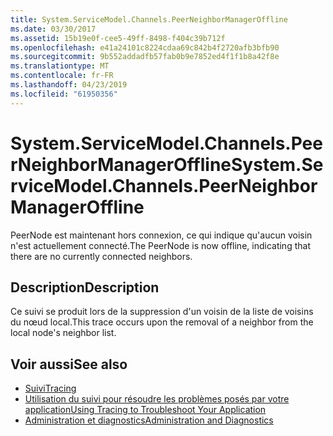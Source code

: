 ```yaml
---
title: System.ServiceModel.Channels.PeerNeighborManagerOffline
ms.date: 03/30/2017
ms.assetid: 15b19e0f-cee5-49ff-8498-f404c39b712f
ms.openlocfilehash: e41a24101c8224cdaa69c842b4f2720afb3bfb90
ms.sourcegitcommit: 9b552addadfb57fab0b9e7852ed4f1f1b8a42f8e
ms.translationtype: MT
ms.contentlocale: fr-FR
ms.lasthandoff: 04/23/2019
ms.locfileid: "61950356"
---
```

# <a name="systemservicemodelchannelspeerneighbormanageroffline"></a><span data-ttu-id="c406c-102">System.ServiceModel.Channels.PeerNeighborManagerOffline</span><span class="sxs-lookup"><span data-stu-id="c406c-102">System.ServiceModel.Channels.PeerNeighborManagerOffline</span></span>
<span data-ttu-id="c406c-103">PeerNode est maintenant hors connexion, ce qui indique qu'aucun voisin n'est actuellement connecté.</span><span class="sxs-lookup"><span data-stu-id="c406c-103">The PeerNode is now offline, indicating that there are no currently connected neighbors.</span></span>  
  
## <a name="description"></a><span data-ttu-id="c406c-104">Description</span><span class="sxs-lookup"><span data-stu-id="c406c-104">Description</span></span>  
 <span data-ttu-id="c406c-105">Ce suivi se produit lors de la suppression d'un voisin de la liste de voisins du nœud local.</span><span class="sxs-lookup"><span data-stu-id="c406c-105">This trace occurs upon the removal of a neighbor from the local node's neighbor list.</span></span>  
  
## <a name="see-also"></a><span data-ttu-id="c406c-106">Voir aussi</span><span class="sxs-lookup"><span data-stu-id="c406c-106">See also</span></span>

- [<span data-ttu-id="c406c-107">Suivi</span><span class="sxs-lookup"><span data-stu-id="c406c-107">Tracing</span></span>](../../../../../docs/framework/wcf/diagnostics/tracing/index.md)
- [<span data-ttu-id="c406c-108">Utilisation du suivi pour résoudre les problèmes posés par votre application</span><span class="sxs-lookup"><span data-stu-id="c406c-108">Using Tracing to Troubleshoot Your Application</span></span>](../../../../../docs/framework/wcf/diagnostics/tracing/using-tracing-to-troubleshoot-your-application.md)
- [<span data-ttu-id="c406c-109">Administration et diagnostics</span><span class="sxs-lookup"><span data-stu-id="c406c-109">Administration and Diagnostics</span></span>](../../../../../docs/framework/wcf/diagnostics/index.md)
